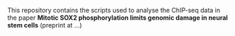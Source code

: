This repository contains the scripts used to analyse the ChIP-seq data in the paper **Mitotic SOX2 phosphorylation limits genomic damage in neural stem cells** (preprint at ...)